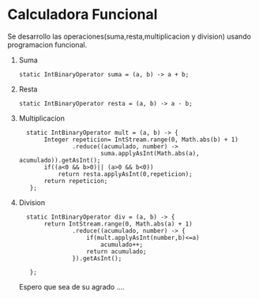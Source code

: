 # Calculadora Funcional
Se desarrollo las operaciones(suma,resta,multiplicacion y division)
usando programacion funcional.
1. Suma
    ```
   static IntBinaryOperator suma = (a, b) -> a + b;
   ```
2. Resta
    ```
   static IntBinaryOperator resta = (a, b) -> a - b;
   ```
3. Multiplicacion
    ```
      static IntBinaryOperator mult = (a, b) -> {
           Integer repeticion= IntStream.range(0, Math.abs(b) + 1)
                   .reduce((acumulado, number) ->
                           suma.applyAsInt(Math.abs(a), acumulado)).getAsInt();
           if((a<0 && b>0)|| (a>0 && b<0))
               return resta.applyAsInt(0,repeticion);
           return repeticion;
       };
    ```

4. Division
    ```
      static IntBinaryOperator div = (a, b) -> {
           return IntStream.range(0, Math.abs(a) + 1)
                   .reduce((acumulado, number) -> {
                       if(mult.applyAsInt(number,b)<=a)
                           acumulado++;
                       return acumulado;
                   }).getAsInt();

       };
    ```
   Espero que sea de su agrado ....
